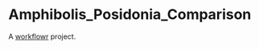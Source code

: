 # Amphibolis_Posidonia_Comparison

A [workflowr][] project.

[workflowr]: https://github.com/jdblischak/workflowr
